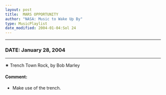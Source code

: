 ```yaml
---
layout: post
title:  MARS OPPORTUNITY
author: "NASA: Music to Wake Up By"
type: MusicPlaylist
date_modified: 2004-01-04:Sol 24
---
```


----
### DATE: January 28, 2004
----
✷ Trench Town Rock, by Bob Marley

#### Comment:
* Make use of the trench.
